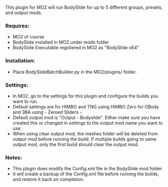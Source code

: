 This plugin for MO2 will run BodySlide for up to 5 different groups, presets, and output mods.

### Requires: 
  - MO2 of course
  - BodySlide installed in MO2 under mods folder
  - BodySlide Executable registered in MO2 as "BodySlide x64"

### Installation:
  - Place BodySlideBatchBuilder.py in the MO2/plugins/ folder.

### Settings:
  - In MO2, go to the settings for this plugin and configure the builds you want to run.
  - Default settings are for HIMBO and TNG using HIMBO Zero for OBody and 3BA using - Zeroed Sliders -.
  - Default output mod is "Output - Bodyslide". 
    Either make sure you have created this or changed in settings to the output mod name you want to use.
  - When using clear output mod, the meshes folder will be deleted from output mod before running the build. 
    If multiple builds going to same output mod, only the first build should clear the output mod.

### Notes:
  - This plugin does modify the Config.xml file in the BodySlide mod folder. 
  - It will create a backup of the Config.xml file before running the builds, and restore it back on completion.
